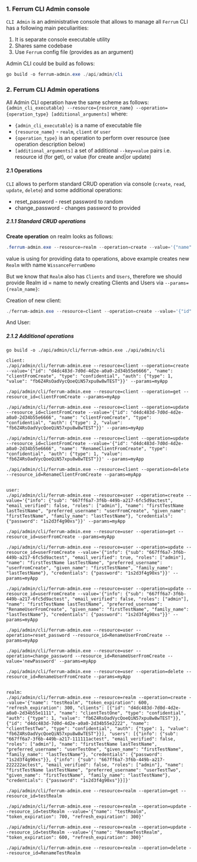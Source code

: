 ### 1. Ferrum CLI Admin console

`CLI Admin` is an administrative console that allows to manage all `Ferrum` CLI has a following main peculiarities:

1. It is separate console executable utility
2. Shares same codebase
3. Use `Ferrum` config file (provides as an argument)

Admin CLI could be build as follows:

```ps1
go build -o ferrum-admin.exe ./api/admin/cli
```

### 2. Ferrum CLI Admin operations

All Admin CLI operation have the same scheme as follows:
`{admin_cli_executable} --resource={resorce_name} --operation={operation_type} [additional_arguments]`
where:
* `{admin_cli_executable}` is a name of executable file
* `{resource_name}` - `realm`, `client` or `user`
* `{operation_type}` is an operation to perform over resource (see operation description below)
* `[additional_arguments]` a set of additional `--key=value` pairs i.e. resource id (for get), or value (for create and|or update)

#### 2.1 Operations

`CLI` allows to perform standard CRUD operation via console (`create`, `read`, `update`, `delete`) and some additional
operations:

* reset_password - reset password to random
* change_password - changes password to provided

##### 2.1.1 Standard CRUD operations

**Create operation** on realm looks as follows:
```ps1
.ferrum-admin.exe --resource=realm --operation=create --value='{"name": "WissanceFerrumDemo", "token_expiration": 600, "refresh_expiration": 300}'
```
value is using for providing data to operations, above example creates new `Realm` with name `WissanceFerrumDemo`

But we know that `Realm` also has `Clients` and `Users`, therefore we should provide Realm id = name to newly creating Clients and Users via `--params={realm_name}`:

Creation of new client:
```ps1
./ferrum-admin.exe --resource=client --operation=create --value='{"id": "d4dc483d-7d0d-4d2e-a0a0-2d34b55e6666", "name": "WissanceWebDemo", "type": "confidential", "auth": {"type": 1, "value": "fb6Z4RsOadVycQoeQiN57xpu8w8wTEST"}}' --params=WissanceFerrumDemo
```

And User:


##### 2.1.2 Additional operations

```
go build -o ./api/admin/cli/ferrum-admin.exe ./api/admin/cli

client:
./api/admin/cli/ferrum-admin.exe --resource=client --operation=create --value='{"id": "d4dc483d-7d0d-4d2e-a0a0-2d34b55e6666", "name": "clientFromCreate", "type": "confidential", "auth": {"type": 1, "value": "fb6Z4RsOadVycQoeQiN57xpu8w8wTEST"}}' --params=myApp

./api/admin/cli/ferrum-admin.exe --resource=client --operation=get --resource_id=clientFromCreate --params=myApp

./api/admin/cli/ferrum-admin.exe --resource=client --operation=update --resource_id=clientFromCreate --value='{"id": "d4dc483d-7d0d-4d2e-a0a0-2d34b55e6666", "name": "clientFromCreate", "type": "confidential", "auth": {"type": 2, "value": "fb6Z4RsOadVycQoeQiN57xpu8w8wTEST"}}' --params=myApp

./api/admin/cli/ferrum-admin.exe --resource=client --operation=update --resource_id=clientFromCreate --value='{"id": "d4dc483d-7d0d-4d2e-a0a0-2d34b55e6666", "name": "RenameClientFromCreate", "type": "confidential", "auth": {"type": 1, "value": "fb6Z4RsOadVycQoeQiN57xpu8w8wTEST"}}' --params=myApp

./api/admin/cli/ferrum-admin.exe --resource=client --operation=delete --resource_id=RenameClientFromCreate --params=myApp


user:
./api/admin/cli/ferrum-admin.exe --resource=user --operation=create --value='{"info": {"sub": "667ff6a7-3f6b-449b-a217-6fc5d9actest", "email_verified": false, "roles": ["admin"], "name": "firstTestName lastTestName", "preferred_username": "userFromCreate", "given_name": "firstTestName", "family_name": "lastTestName"}, "credentials": {"password": "1s2d3f4g90xs"}}' --params=myApp

./api/admin/cli/ferrum-admin.exe --resource=user --operation=get --resource_id=userFromCreate --params=myApp

./api/admin/cli/ferrum-admin.exe --resource=user --operation=update --resource_id=userFromCreate --value='{"info": {"sub": "667ff6a7-3f6b-449b-a217-6fc5d9actest", "email_verified": true, "roles": ["admin"], "name": "firstTestName lastTestName", "preferred_username": "userFromCreate", "given_name": "firstTestName", "family_name": "lastTestName"}, "credentials": {"password": "1s2d3f4g90xs"}}' --params=myApp

./api/admin/cli/ferrum-admin.exe --resource=user --operation=update --resource_id=userFromCreate --value='{"info": {"sub": "667ff6a7-3f6b-449b-a217-6fc5d9actest", "email_verified": false, "roles": ["admin"], "name": "firstTestName lastTestName", "preferred_username": "RenameUserFromCreate", "given_name": "firstTestName", "family_name": "lastTestName"}, "credentials": {"password": "1s2d3f4g90xs"}}' --params=myApp

./api/admin/cli/ferrum-admin.exe --resource=user --operation=reset_password --resource_id=RenameUserFromCreate --params=myApp

./api/admin/cli/ferrum-admin.exe --resource=user --operation=change_password --resource_id=RenameUserFromCreate --value='newPassword' --params=myApp

./api/admin/cli/ferrum-admin.exe --resource=user --operation=delete --resource_id=RenameUserFromCreate --params=myApp


realm:
./api/admin/cli/ferrum-admin.exe --resource=realm --operation=create --value='{"name": "testRealm", "token_expiration": 600, "refresh_expiration": 300, "clients": [{"id": "d4dc483d-7d0d-4d2e-a0a0-2d34b55e1111", "name": "clientTestOne", "type": "confidential", "auth": {"type": 1, "value": "fb6Z4RsOadVycQoeQiN57xpu8w8wTEST"}}, {"id": "d4dc483d-7d0d-4d2e-a0a0-2d34b55e2222", "name": "clientTestTwo", "type": "confidential", "auth": {"type": 1, "value": "fb6Z4RsOadVycQoeQiN57xpu8w8wTEST"}}], "users": [{"info": {"sub": "667ff6a7-3f6b-449b-a217-111111actest", "email_verified": false, "roles": ["admin"], "name": "firstTestName lastTestName", "preferred_username": "userTestOne", "given_name": "firstTestName", "family_name": "lastTestName"}, "credentials": {"password": "1s2d3f4g90xs"}}, {"info": {"sub": "667ff6a7-3f6b-449b-a217-222222actest", "email_verified": false, "roles": ["admin"], "name": "firstTestName lastTestName", "preferred_username": "userTestTwo", "given_name": "firstTestName", "family_name": "lastTestName"}, "credentials": {"password": "1s2d3f4g90xs"}}]}'

./api/admin/cli/ferrum-admin.exe --resource=realm --operation=get --resource_id=testRealm

./api/admin/cli/ferrum-admin.exe --resource=realm --operation=update --resource_id=testRealm --value='{"name": "testRealm", "token_expiration": 700, "refresh_expiration": 300}'

./api/admin/cli/ferrum-admin.exe --resource=realm --operation=update --resource_id=testRealm --value='{"name": "RenameTestRealm", "token_expiration": 600, "refresh_expiration": 300}'

./api/admin/cli/ferrum-admin.exe --resource=realm --operation=delete --resource_id=RenameTestRealm

```
